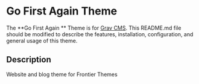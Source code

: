 # Go First Again  Theme

The **Go First Again ** Theme is for [Grav CMS](http://github.com/getgrav/grav).  This README.md file should be modified to describe the features, installation, configuration, and general usage of this theme.

## Description

Website and blog theme for Frontier Themes
